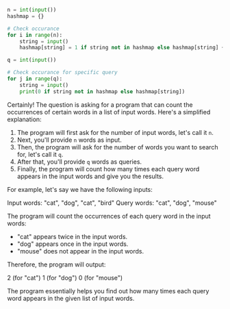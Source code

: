 


```py
n = int(input())
hashmap = {}

# Check occurance
for i in range(n):
    string = input()
    hashmap[string] = 1 if string not in hashmap else hashmap[string] + 1

q = int(input())

# Check occurance for specific query
for j in range(q):
    string = input()
    print(0 if string not in hashmap else hashmap[string])
```



Certainly! The question is asking for a program that can count the occurrences of certain words in a list of input words. Here's a simplified explanation:

1. The program will first ask for the number of input words, let's call it `n`.
2. Next, you'll provide `n` words as input.
3. Then, the program will ask for the number of words you want to search for, let's call it `q`.
4. After that, you'll provide `q` words as queries.
5. Finally, the program will count how many times each query word appears in the input words and give you the results.

For example, let's say we have the following inputs:

Input words: "cat", "dog", "cat", "bird"
Query words: "cat", "dog", "mouse"

The program will count the occurrences of each query word in the input words:

- "cat" appears twice in the input words.
- "dog" appears once in the input words.
- "mouse" does not appear in the input words.

Therefore, the program will output:

2 (for "cat")
1 (for "dog")
0 (for "mouse")

The program essentially helps you find out how many times each query word appears in the given list of input words.